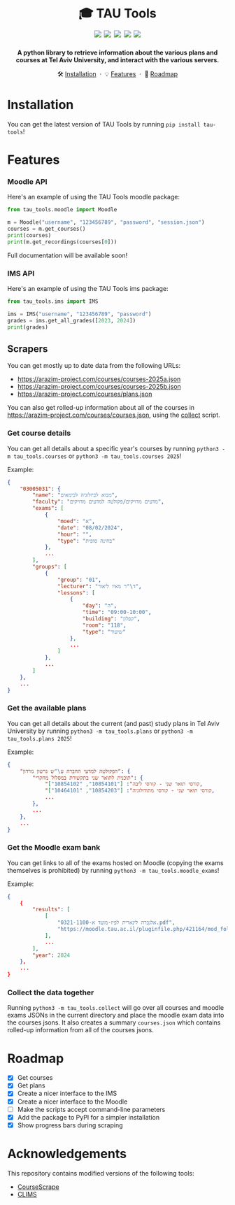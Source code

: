 <h1 align="center">
    🎓 TAU Tools
    <br />
    <img src="https://img.shields.io/badge/updated-2024-purple.svg">
    <img src="https://img.shields.io/pypi/v/tau-tools">
    <img src="https://img.shields.io/badge/license-MIT-blue.svg">
    <img src="https://img.shields.io/badge/PRs-welcome-brightgreen.svg">
    <img src="https://img.shields.io/badge/tau-unofficial-red.svg">
</h1>

<p align="center">
    <b>A python library to retrieve information about the various plans and courses at Tel Aviv University, and interact with the various servers.</b>
</p>

<p align="center">
    🛠️ <a href="#installation">Installation</a>
    &nbsp;&middot&nbsp;
    💡 <a href="#features">Features</a>
    &nbsp;&middot&nbsp;
    🚗 <a href="#roadmap">Roadmap</a>
</p>

# Installation

You can get the latest version of TAU Tools by running `pip install tau-tools`!

# Features

### Moodle API

Here's an example of using the TAU Tools moodle package:

```python
from tau_tools.moodle import Moodle

m = Moodle("username", "123456789", "password", "session.json")
courses = m.get_courses()
print(courses)
print(m.get_recordings(courses[0]))
```

Full documentation will be available soon!

### IMS API

Here's an example of using the TAU Tools ims package:

```python
from tau_tools.ims import IMS

ims = IMS("username", "123456789", "password")
grades = ims.get_all_grades([2023, 2024])
print(grades)
```

## Scrapers

You can get mostly up to date data from the following URLs:

-   https://arazim-project.com/courses/courses-2025a.json
-   https://arazim-project.com/courses/courses-2025b.json
-   https://arazim-project.com/courses/plans.json

You can also get rolled-up information about all of the courses in https://arazim-project.com/courses/courses.json, using the [collect](#collect-the-data-together) script.

### Get course details

You can get all details about a specific year's courses by running `python3 -m tau_tools.courses` or `python3 -m tau_tools.courses 2025`!

Example:

```json
{
    "03005031": {
        "name": "מבוא לביולוגיה לכימאים",
        "faculty": "מדעים מדויקים/פקולטה למדעים מדויקים",
        "exams": [
            {
                "moed": "א",
                "date": "08/02/2024",
                "hour": "",
                "type": "בחינה סופית"
            },
            ...
        ],
        "groups": [
            {
                "group": "01",
                "lecturer": "ד\"ר מאיו ליאור",
                "lessons": [
                    {
                        "day": "ה",
                        "time": "09:00-10:00",
                        "building": "קפלון",
                        "room": "118",
                        "type": "שיעור"
                    },
                    ...
                ]
            },
            ...
        ]
    },
    ...
}
```

### Get the available plans

You can get all details about the current (and past) study plans in Tel Aviv University by running `python3 -m tau_tools.plans` or `python3 -m tau_tools.plans 2025`!

Example:

```json
{
    "הפקולטה למדעי החברה ע\"ש גרשון גורדון": {
        "תוכנית לתואר שני בתקשורת במסלול מחקרי": {
            "קורסי תואר שני - קורסי ליבה": ["10854101", "10854102"],
            "קורסי תואר שני - קורסי מתודולוגיה": ["10854203", "10464101"],
            ...
        },
        ...
    },
    ...
}
```

### Get the Moodle exam bank

You can get links to all of the exams hosted on Moodle (copying the exams themselves is prohibited) by running `python3 -m tau_tools.moodle_exams`!

Example:

```json
{
    {
        "results": [
            [
                "0321-1100-אלגברה לינארית לפיז-מועד א.pdf",
                "https://moodle.tau.ac.il/pluginfile.php/421164/mod_folder/content/0/0321-1100-%D7%90%D7%9C%D7%92%D7%91%D7%A8%D7%94%20%D7%9C%D7%99%D7%A0%D7%90%D7%A8%D7%99%D7%AA%20%D7%9C%D7%A4%D7%99%D7%96-%D7%9E%D7%95%D7%A2%D7%93%20%D7%90.pdf"
            ],
            ...
        ],
        "year": 2024
    },
    ...
}
```

### Collect the data together

Running `python3 -m tau_tools.collect` will go over all courses and moodle exams JSONs in the current directory and place the moodle exam data into the courses jsons. It also creates a summary `courses.json` which contains rolled-up information from all of the courses jsons.

# Roadmap

-   [x] Get courses
-   [x] Get plans
-   [x] Create a nicer interface to the IMS
-   [x] Create a nicer interface to the Moodle
-   [ ] Make the scripts accept command-line parameters
-   [x] Add the package to PyPI for a simpler installation
-   [x] Show progress bars during scraping

# Acknowledgements

This repository contains modified versions of the following tools:

-   [CourseScrape](https://github.com/TAUHacks/CourseScrape)
-   [CLIMS](https://github.com/TAUHacks/clims)
